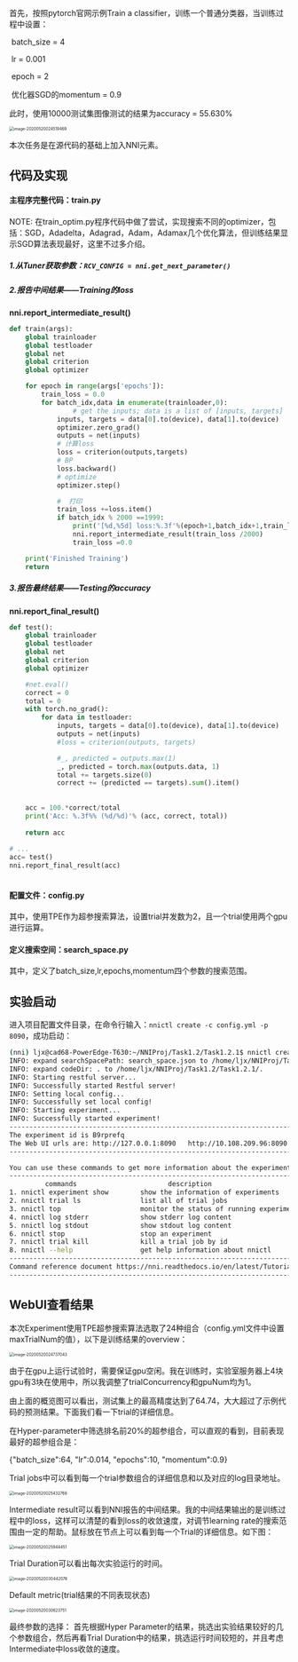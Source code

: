 首先，按照pytorch官网示例Train a classifier，训练一个普通分类器，当训练过程中设置：

​	batch_size = 4

​	lr = 0.001

​	epoch = 2

​	优化器SGD的momentum = 0.9

此时，使用10000测试集图像测试的结果为accuracy = 55.630%

<img src="./images/image-20200520024519469.png" alt="image-20200520024519469" style="zoom:50%;" />



本次任务是在源代码的基础上加入NNI元素。



## 代码及实现

#### 主程序完整代码：train.py
NOTE: 在train_optim.py程序代码中做了尝试，实现搜索不同的optimizer，包括：SGD，Adadelta，Adagrad，Adam，Adamax几个优化算法，但训练结果显示SGD算法表现最好，这里不过多介绍。

##### 1.从Tuner获取参数：`RCV_CONFIG = nni.get_next_parameter()`

##### 2.报告中间结果——Training的loss

**nni.report_intermediate_result()**

```python
def train(args):
    global trainloader
    global testloader
    global net
    global criterion
    global optimizer

    for epoch in range(args['epochs']):
        train_loss = 0.0
        for batch_idx,data in enumerate(trainloader,0):
        		# get the inputs; data is a list of [inputs, targets]
            inputs, targets = data[0].to(device), data[1].to(device)
            optimizer.zero_grad()
            outputs = net(inputs)
            # 计算loss
            loss = criterion(outputs,targets)
            # BP
            loss.backward()
            # optimize
            optimizer.step()

            #  打印
            train_loss +=loss.item()
            if batch_idx % 2000 ==1999:
                print('[%d,%5d] loss:%.3f'%(epoch+1,batch_idx+1,train_loss /2000) )
                nni.report_intermediate_result(train_loss /2000)
                train_loss =0.0

    print('Finished Training')
    return
```

##### 3.报告最终结果——Testing的accuracy

**nni.report_final_result()**

```python
def test():
    global trainloader
    global testloader
    global net
    global criterion
    global optimizer

    #net.eval()
    correct = 0
    total = 0
    with torch.no_grad():
        for data in testloader:
            inputs, targets = data[0].to(device), data[1].to(device)
            outputs = net(inputs)
            #loss = criterion(outputs, targets)

            #_, predicted = outputs.max(1)
            _, predicted = torch.max(outputs.data, 1)
            total += targets.size(0)
            correct += (predicted == targets).sum().item()
                   
    
    acc = 100.*correct/total
    print('Acc: %.3f%% (%d/%d)'% (acc, correct, total))
    
    return acc
  
# ...
acc= test()
nni.report_final_result(acc)
  
```

#### 配置文件：config.py

其中，使用TPE作为超参搜索算法，设置trial并发数为2，且一个trial使用两个gpu进行运算。

#### 定义搜索空间：search_space.py

其中，定义了batch_size,lr,epochs,momentum四个参数的搜索范围。

## 实验启动

进入项目配置文件目录，在命令行输入：`nnictl create -c config.yml -p 8090`，成功启动：

```bash
(nni) ljx@cad68-PowerEdge-T630:~/NNIProj/Task1.2/Task1.2.1$ nnictl create -c config.yml -p 8090
INFO: expand searchSpacePath: search_space.json to /home/ljx/NNIProj/Task1.2/Task1.2.1/search_space.json 
INFO: expand codeDir: . to /home/ljx/NNIProj/Task1.2/Task1.2.1/. 
INFO: Starting restful server...
INFO: Successfully started Restful server!
INFO: Setting local config...
INFO: Successfully set local config!
INFO: Starting experiment...
INFO: Successfully started experiment!
------------------------------------------------------------------------------------
The experiment id is B9rprefq
The Web UI urls are: http://127.0.0.1:8090   http://10.108.209.96:8090   http://172.17.0.1:8081   http://172.30.99.0:8090
------------------------------------------------------------------------------------

You can use these commands to get more information about the experiment
------------------------------------------------------------------------------------
         commands                       description
1. nnictl experiment show        show the information of experiments
2. nnictl trial ls               list all of trial jobs
3. nnictl top                    monitor the status of running experiments
4. nnictl log stderr             show stderr log content
5. nnictl log stdout             show stdout log content
6. nnictl stop                   stop an experiment
7. nnictl trial kill             kill a trial job by id
8. nnictl --help                 get help information about nnictl
------------------------------------------------------------------------------------
Command reference document https://nni.readthedocs.io/en/latest/Tutorial/Nnictl.html
------------------------------------------------------------------------------------

```

## WebUI查看结果

本次Experiment使用TPE超参搜索算法选取了24种组合（config.yml文件中设置maxTrialNum的值），以下是训练结果的overview：

<img src="./images/image-20200520024737043.png" alt="image-20200520024737043" style="zoom:50%;" />

由于在gpu上运行试验时，需要保证gpu空闲。我在训练时，实验室服务器上4块gpu有3块在使用中，所以我调整了trialConcurrency和gpuNum均为1。

由上面的概览图可以看出，测试集上的最高精度达到了64.74，大大超过了示例代码的预测结果。下面我们看一下trial的详细信息。

在Hyper-parameter中筛选排名前20%的超参组合，可以直观的看到，目前表现最好的超参组合是：

{"batch_size":64, "lr":0.014, "epochs":10, "momentum":0.9}

Trial jobs中可以看到每一个trial参数组合的详细信息和以及对应的log目录地址。

<img src="./images/image-20200520025432766.png" alt="image-20200520025432766" style="zoom:50%;" />



Intermediate result可以看到NNI报告的中间结果。我的中间结果输出的是训练过程中的loss，这样可以清楚的看到loss的收敛速度，对调节learning rate的搜索范围由一定的帮助。鼠标放在节点上可以看到每一个Trial的详细信息。如下图：

<img src="./images/image-20200520025944451.png" alt="image-20200520025944451" style="zoom:50%;" />



Trial Duration可以看出每次实验运行的时间。

<img src="./images/image-20200520030442076.png" alt="image-20200520030442076" style="zoom:50%;" />

Default metric(trial结果的不同表现状态)

<img src="./images/image-20200520030623751.png" alt="image-20200520030623751" style="zoom:50%;" />



最终参数的选择：
首先根据Hyper Parameter的结果，挑选出实验结果较好的几个参数组合，然后再看Trial Duration中的结果，挑选运行时间较短的，并且考虑Intermediate中loss收敛的速度。